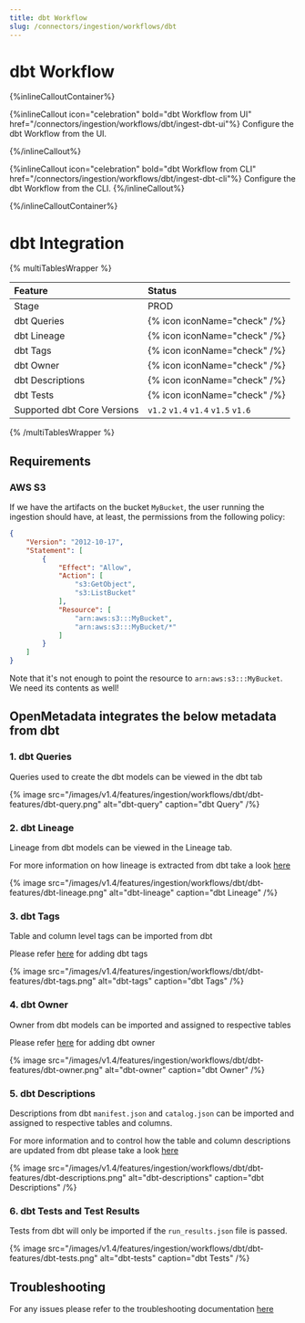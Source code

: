 ```yaml
---
title: dbt Workflow
slug: /connectors/ingestion/workflows/dbt
---
```


# dbt Workflow

{%inlineCalloutContainer%}

{%inlineCallout
  icon="celebration"
  bold="dbt Workflow from UI"
  href="/connectors/ingestion/workflows/dbt/ingest-dbt-ui"%}
Configure the dbt Workflow from the UI.

{%/inlineCallout%}

{%inlineCallout
  icon="celebration"
  bold="dbt Workflow from CLI"
  href="/connectors/ingestion/workflows/dbt/ingest-dbt-cli"%}
Configure the dbt Workflow from the CLI.
{%/inlineCallout%}

{%/inlineCalloutContainer%}

# dbt Integration

{% multiTablesWrapper %}

| Feature                     | Status                            |
| :-------------------------- | :-------------------------------- |
| Stage                       | PROD                              |
| dbt Queries                 | {% icon iconName="check" /%}      |
| dbt Lineage                 | {% icon iconName="check" /%}      |
| dbt Tags                    | {% icon iconName="check" /%}      |
| dbt Owner                   | {% icon iconName="check" /%}      |
| dbt Descriptions            | {% icon iconName="check" /%}      |
| dbt Tests                   | {% icon iconName="check" /%}      |
| Supported dbt Core Versions | `v1.2` `v1.4` `v1.4` `v1.5` `v1.6`|

{% /multiTablesWrapper %}

## Requirements

### AWS S3

If we have the artifacts on the bucket `MyBucket`, the user running the ingestion should have, at least, the permissions
from the following policy:

```json
{
    "Version": "2012-10-17",
    "Statement": [
        {
            "Effect": "Allow",
            "Action": [
                "s3:GetObject",
                "s3:ListBucket"
            ],
            "Resource": [
                "arn:aws:s3:::MyBucket",
                "arn:aws:s3:::MyBucket/*"
            ]
        }
    ]
}
```

Note that it's not enough to point the resource to `arn:aws:s3:::MyBucket`. We need its contents as well!


## OpenMetadata integrates the below metadata from dbt

### 1. dbt Queries

Queries used to create the dbt models can be viewed in the dbt tab

{% image
  src="/images/v1.4/features/ingestion/workflows/dbt/dbt-features/dbt-query.png"
  alt="dbt-query"
  caption="dbt Query"
 /%}


### 2. dbt Lineage

Lineage from dbt models can be viewed in the Lineage tab.

For more information on how lineage is extracted from dbt take a look [here](/connectors/ingestion/workflows/dbt/ingest-dbt-lineage)

{% image
  src="/images/v1.4/features/ingestion/workflows/dbt/dbt-features/dbt-lineage.png"
  alt="dbt-lineage"
  caption="dbt Lineage"
 /%}


### 3. dbt Tags

Table and column level tags can be imported from dbt

Please refer [here](/connectors/ingestion/workflows/dbt/ingest-dbt-tags) for adding dbt tags

{% image
  src="/images/v1.4/features/ingestion/workflows/dbt/dbt-features/dbt-tags.png"
  alt="dbt-tags"
  caption="dbt Tags"
 /%}



### 4. dbt Owner

Owner from dbt models can be imported and assigned to respective tables

Please refer [here](/connectors/ingestion/workflows/dbt/ingest-dbt-owner) for adding dbt owner

{% image
  src="/images/v1.4/features/ingestion/workflows/dbt/dbt-features/dbt-owner.png"
  alt="dbt-owner"
  caption="dbt Owner"
 /%}


### 5. dbt Descriptions

Descriptions from dbt `manifest.json` and `catalog.json` can be imported and assigned to respective tables and columns.

For more information and to control how the table and column descriptions are updated from dbt please take a look [here](/connectors/ingestion/workflows/dbt/ingest-dbt-descriptions)

{% image
  src="/images/v1.4/features/ingestion/workflows/dbt/dbt-features/dbt-descriptions.png"
  alt="dbt-descriptions"
  caption="dbt Descriptions"
 /%}


### 6. dbt Tests and Test Results

Tests from dbt will only be imported if the `run_results.json` file is passed.

{% image
  src="/images/v1.4/features/ingestion/workflows/dbt/dbt-features/dbt-tests.png"
  alt="dbt-tests"
  caption="dbt Tests"
 /%}

## Troubleshooting

For any issues please refer to the troubleshooting documentation [here](/connectors/ingestion/workflows/dbt/dbt-troubleshooting)
